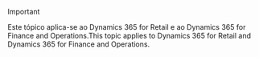 > [!IMPORTANT]
> <span data-ttu-id="c858f-101">Este tópico aplica-se ao Dynamics 365 for Retail e ao Dynamics 365 for Finance and Operations.</span><span class="sxs-lookup"><span data-stu-id="c858f-101">This topic applies to Dynamics 365 for Retail and Dynamics 365 for Finance and Operations.</span></span>
